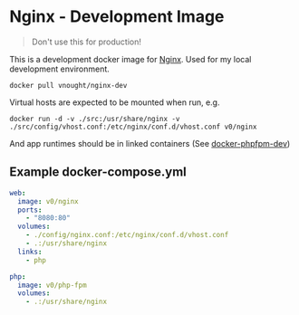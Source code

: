 # Nginx - Development Image

> Don't use this for production!

This is a development docker image for [Nginx](https://www.nginx.com/). Used for my
local development environment.

`docker pull vnought/nginx-dev`

Virtual hosts are expected to be mounted when run, e.g.

`docker run -d -v ./src:/usr/share/nginx -v
./src/config/vhost.conf:/etc/nginx/conf.d/vhost.conf v0/nginx`

And app runtimes should be in linked containers (See
[docker-phpfpm-dev](https://github.com/hlissner/docker-phpfpm-dev))

## Example docker-compose.yml

```yaml
web:
  image: v0/nginx
  ports:
    - "8080:80"
  volumes:
    - ./config/nginx.conf:/etc/nginx/conf.d/vhost.conf
    - .:/usr/share/nginx
  links:
    - php

php:
  image: v0/php-fpm
  volumes:
    - .:/usr/share/nginx
```
